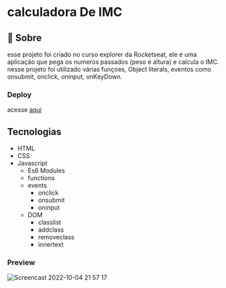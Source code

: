 # calculadora De IMC

## 📖 Sobre

esse projeto foi criado no curso explorer da Rocketseat, ele é uma aplicação que pega os numeros passados (peso e altura) e calcula o IMC.
nesse projeto foi utilizado várias funçoes, Object literals, eventos como onsubmit, onclick, oninput, onKeyDown.

### Deploy

acesse [aqui](https://guilhermealves-prog.github.io/calculadoraDeIMC/)

## Tecnologias
- HTML
- CSS
- Javascript 
  - Es6 Modules
  - functions
  - events
     - onclick
     - onsubmit
     - oninput
  - DOM
     - classlist
     - addclass
     - removeclass
     - innertext
     
### Preview

![Screencast 2022-10-04 21 57 17](https://user-images.githubusercontent.com/70963422/193957666-057dd515-feb3-4f6f-9777-a470f8c81206.gif)
